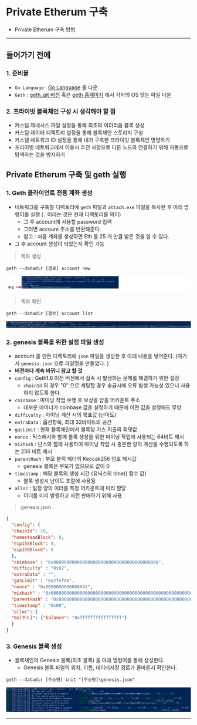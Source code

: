 # Private Etherum 구축
  - Private Etherum 구축 방법

---

## 들어가기 전에
  ### 1. 준비물
  - `Go Language` : [Go Language](https://golang.org/dl/) 를 다운
  - `Geth` : [geth_git 버전](https://github.com/ethereum/go-ethereum) 혹은 [geth 홈페이지](https://geth.ethereum.org/downloads/) 에서 각자의 OS 맞는 파일 다운

  ### 2. 프라이빗 블록체인 구성 시 생각해야 할 점
  - 커스텀 제네시스 파일 설정을 통해 최초의 이더리움 블록 생성
  - 커스텀 데이터 디렉토리 설정을 통해 블록체인 스토리지 구성
  - 커스템 네트워크 ID 설정을 통해 내가 구축한 프라이빗 블록체인 명명하기
  - 프라이빗 네트워크에서 이용시 추천 사항으로 다른 노드와 연결하기 위해 자동으로 탐색하는 것을 방지하기

## Private Etherum 구축 및 geth 실행
  ### 1. Geth 클라이언트 전용 계좌 생성
  - 네트워크를 구축할 디렉토리에 `geth` 파일과 `attach.exe` 파일을 복사한 후 아래 명령어를 실행 (`.` 이라는 것은 현재 디렉토리를 의미)
    - 그 후 account에 사용할 password 입력
    - 그러면 account 주소를 반환해준다.
    - 참고 : 처음 계좌를 생성하면 Eth 를 25 개 만큼 받은 것을 알 수 있다.
  - 그 후 account 생성이 되었는지 확인 가능

  > 계좌 생성

  ```
  geth --datadir [경로] account new
  ```

  ![](https://github.com/Lee-KyungSeok/Ethereum-Study/blob/master/privatesetting/picture/setting1.png)

  > 계좌 확인

  ```
  geth --datadir [경로] account list
  ```

  ![](https://github.com/Lee-KyungSeok/Ethereum-Study/blob/master/privatesetting/picture/setting2.png)

  ### 2. genesis 블록을 위한 설정 파일 생성
  - account 를 만든 디렉토리에 `json` 파일을 생성한 후 아래 내용을 넣어준다. (여기서 `genesis.json` 으로 파일명을 만들었다. )
  - __버전마다 계속 바뀌니 참고 할 것__
  - `config` : Geth1.6 이전 버전에서 접속 시 발생하는 문제를 해결하기 위한 설정
    - `chainId` 의 경우 "0" 으로 세팅할 경우 송금시에 오류 발생 가능성 있으니 사용하지 않도록 한다.
  - `coinbase` : 마이닝 작업 수행 후 보상을 받을 어카운트 주소
    - 대부분 마이너가 coinbase 값을 설정하기 때문에 어떤 값을 설정해도 무방
  - `difficulty` : 마이닝 계산 시의 목표값 (난이도)
  - `extraData` : 옵션항목, 최대 32바이트의 공간
  - `gasLimit` : 현재 블록체인에서 블록당 가스 지출의 최댓값
  - `nonce` : 믹스해시와 함께 블록 생성을 위한 마이닝 작업에 사용되는 64비트 해시
  - `mixhash` : 넌스와 함께 사용하여 마이닝 작업 시 충분한 양의 계산을 수행되도록 하는 256 비트 해시
  - `parentHash` : 부모 블럭 헤더의 Keccak256 암호 해시값
    - genesis 블록은 부모가 없으므로 값이 0
  - `timestamp` : 해당 블록의 생성 시간 (유닉스의 time() 함수 값)
    - 블록 생성시 난이도 조절에 사용됨
  - `alloc` : 일정 양의 이더를 특정 어카운트에 미리 할당
    - 이더를 미리 발행하고 사전 판매하기 위해 사용

  > genesis.json

  ```json
  {
  	"config": {
  	"chainId": 20,
  	"homesteadBlock": 0,
  	"eip155Block": 0,
  	"eip158Block": 0
  	},
  	"coinbase" : "0x0000000000000000000000000000000000000000",
  	"difficulty" : "0x02",
  	"extraData" : "",
  	"gasLimit" : "0x2fefd8",
  	"nonce" : "0x0000000000000042",
  	"mixhash" : "0x0000000000000000000000000000000000000000000000000000000000000000",
  	"parentHash" : "0x0000000000000000000000000000000000000000000000000000000000000000",
  	"timestamp" : "0x00",
  	"alloc": {
  	"0x[주소]": {"balance": "0xffffffffffffffff"}
  	}
  }
  ```

  ### 3. Genesis 블록 생성
  - 블록체인의 Genesis 블록(최초 블록) 을 아래 명령어를 통해 생성한다.
    - Genesis 블록 파일의 위치, 이름, 데이터저장 경로가 올바른지 확인한다.

  ```
  geth --datadir [주소명] init "[주소명]\genesis.json"
  ```

  ![](https://github.com/Lee-KyungSeok/Ethereum-Study/blob/master/privatesetting/picture/setting3.png)

---
